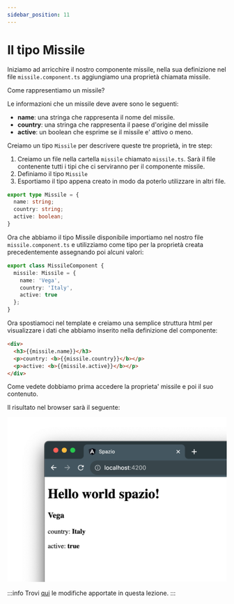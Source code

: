 ```yaml
---
sidebar_position: 11
---
```


# Il tipo Missile

Iniziamo ad arricchire il nostro componente missile, nella sua definizione nel file `missile.component.ts` aggiungiamo una proprietà chiamata missile.

Come rappresentiamo un missile?

Le informazioni che un missile deve avere sono le seguenti:

- **name**: una stringa che rappresenta il nome del missile.
- **country**: una stringa che rappresenta il paese d'origine del missile
- **active**: un boolean che esprime se il missile e' attivo o meno.

Creiamo un tipo `Missile` per descrivere queste tre proprietà, in tre step:

1. Creiamo un file nella cartella `missile` chiamato `missile.ts`. Sarà il file contenente tutti i tipi che ci serviranno per il componente missile.
2. Definiamo il tipo `Missile`
3. Esportiamo il tipo appena creato in modo da poterlo utilizzare in altri file.

```ts title="missile.ts"
export type Missile = {
  name: string;
  country: string;
  active: boolean;
}
```

Ora che abbiamo il tipo Missile disponibile importiamo nel nostro file `missile.component.ts` e utilizziamo come tipo per la proprietà creata precedentemente assegnando poi alcuni valori:

```ts title="missile.component.ts"
export class MissileComponent {
  missile: Missile = {
    name: 'Vega',
    country: 'Italy',
    active: true
  };
}
```

Ora spostiamoci nel template e creiamo una semplice struttura html per visualizzare i dati che abbiamo inserito nella definizione del componente:

```html title="missile.component.html"
<div>
  <h3>{{missile.name}}</h3>
  <p>country: <b>{{missile.country}}</b></p>
  <p>active: <b>{{missile.active}}</b></p>
</div>
```

Come vedete dobbiamo prima accedere la proprieta' missile e poi il suo contenuto.

Il risultato nel browser sarà il seguente:

![Risultato del tipo Missile](./type_rocket.png)


   
:::info
Trovi [qui](https://github.com/lucatardi/spazio/commit/1f798725fd8eb2eff80a2a09220408c4ccd9ed22?diff=split) le modifiche apportate in questa lezione.
:::